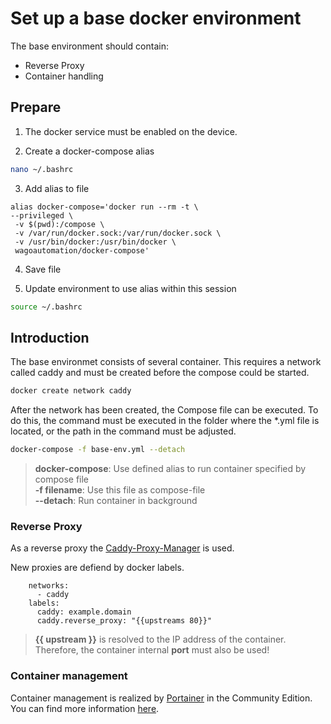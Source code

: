 # Set up a base docker environment

The base environment should contain: 

  * Reverse Proxy
  * Container handling


## Prepare

1. The docker service must be enabled on the device.

2. Create a docker-compose alias
  ```bash
  nano ~/.bashrc
  ```
3. Add alias to file
  ```
  alias docker-compose='docker run --rm -t \
  --privileged \
   -v $(pwd):/compose \
   -v /var/run/docker.sock:/var/run/docker.sock \
   -v /usr/bin/docker:/usr/bin/docker \
   wagoautomation/docker-compose'
  ```
4. Save file

5. Update environment to use alias within this session
  ```bash
  source ~/.bashrc
  ```


## Introduction

The base environmet consists of several container. This requires a network called caddy and must be created before the compose could be started.

```bash
docker create network caddy
```

After the network has been created, the Compose file can be executed.
To do this, the command must be executed in the folder where the *.yml file is located, or the path in the command must be adjusted.

```bash
docker-compose -f base-env.yml --detach
```

> **docker-compose**: Use defined alias to run container specified by compose file <br>
> **-f filename**: Use this file as compose-file <br>
> **--detach**: Run container in background

### Reverse Proxy

As a reverse proxy the [Caddy-Proxy-Manager](https://github.com/lucaslorentz/caddy-docker-proxy) is used.

New proxies are defiend by docker labels.

```compose
    networks:
      - caddy 
    labels: 
      caddy: example.domain
      caddy.reverse_proxy: "{{upstreams 80}}"
```

> **{{ upstream }}** is resolved to the IP address of the container. <br>
> Therefore, the container internal **port** must also be used!


### Container management

Container management is realized by [Portainer](https://docs.portainer.io/start/install-ce/server/docker/linux) in the Community Edition.
You can find more information [here](https://docs.portainer.io/).
